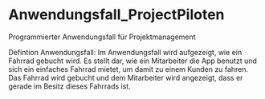 # Anwendungsfall_ProjectPiloten
Programmierter Anwendungsfall für Projektmanagement

Defintion Anwendungsfall: Im Anwendungsfall wird aufgezeigt, wie ein Fahrrad gebucht wird. Es stellt dar, wie ein
Mitarbeiter die App benutzt und sich ein einfaches Fahrrad mietet, um damit zu einem Kunden
zu fahren. Das Fahrrad wird gebucht und dem Mitarbeiter wird angezeigt, dass er gerade im
Besitz dieses Fahrrads ist. 

